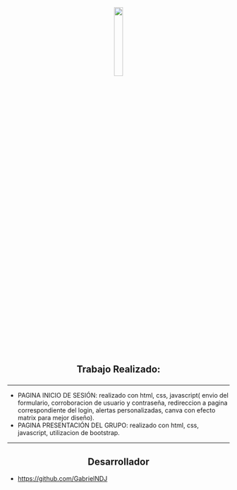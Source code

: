 <div align="center">
<img src="https://i.postimg.cc/XqmLjHMv/18516060.jpg" align="center" style="width:20%" />
</div> 

## <div align="center">Trabajo Realizado:</dis>

### <div align="center">
***
   * PAGINA INICIO DE SESIÓN: realizado con html, css, javascript( envio del formulario, corroboracion de usuario y contraseña, redireccion a pagina correspondiente del login, alertas personalizadas, canva con efecto matrix para mejor diseño).
   * PAGINA PRESENTACIÓN DEL GRUPO: realizado con html, css, javascript, utilizacion de bootstrap.
</div> 

***

## <div align="center">Desarrollador</div>
- https://github.com/GabrielNDJ
